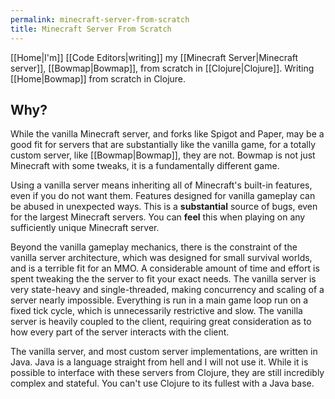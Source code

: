 ```yaml
---
permalink: minecraft-server-from-scratch
title: Minecraft Server From Scratch
---
```


[[Home|I'm]] [[Code Editors|writing]] my [[Minecraft Server|Minecraft server]], [[Bowmap|Bowmap]], from scratch in [[Clojure|Clojure]].
Writing [[Home|Bowmap]] from scratch in Clojure.

## Why?

While the vanilla Minecraft server, and forks like Spigot and Paper, may be a good fit for servers that are substantially like the vanilla game, for a totally custom server, like [[Bowmap|Bowmap]], they are not. Bowmap is not just Minecraft with some tweaks, it is a fundamentally different game.

Using a vanilla server means inheriting all of Minecraft's built-in features, even if you do not want them. Features designed for vanilla gameplay can be abused in unexpected ways. This is a **substantial** source of bugs, even for the largest Minecraft servers. You can **feel** this when playing on any sufficiently unique Minecraft server.

Beyond the vanilla gameplay mechanics, there is the constraint of the vanilla server architecture, which was designed for small survival worlds, and is a terrible fit for an MMO. A considerable amount of time and effort is spent tweaking the the server to fit your exact needs. The vanilla server is very state-heavy and single-threaded, making concurrency and scaling of a server nearly impossible. Everything is run in a main game loop run on a fixed tick cycle, which is unnecessarily restrictive and slow. The vanilla server is heavily coupled to the client, requiring great consideration as to how every part of the server interacts with the client.

The vanilla server, and most custom server implementations, are written in Java. Java is a language straight from hell and I will not use it. While it is possible to interface with these servers from Clojure, they are still incredibly complex and stateful. You can't use Clojure to its fullest with a Java base.
